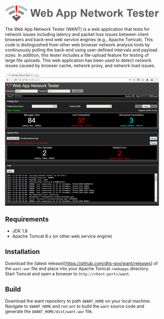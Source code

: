![want logo](war/images/readme-logo.png) 

The Web App Network Tester (WANT) is a web application that tests for network issues including latency and packet loss issues between client browsers and back-end web service engines (e.g., Apache Tomcat). This code is distinguished from other web browser network analysis tools by continuously polling the back-end using user-defined intervals and payload sizes. In addition, this tester includes a file-upload feature for testing of large file uploads. This web application has been used to detect network issues caused by browser cache, network proxy, and network load issues.


![Network-tester](war/images/screenshot.png)


## Requirements

* JDK 1.8
* Apache Tomcat 8.x (or other web service engine)

## Installation

Download the (latest release)[https://github.com/dhs-gov/want/releases] of the `want.war` file and place into your Apache Tomcat `/webapps` directory. Start Tomcat and open a browser to `http://<host:port>/want`.

## Build

Download the want repository to path `$WANT_HOME` on your local machine. Navigate to `$WANT_HOME` and run `ant` to build the `want` source code and generate the `$WANT_HOME/dist/want.war` file. 

